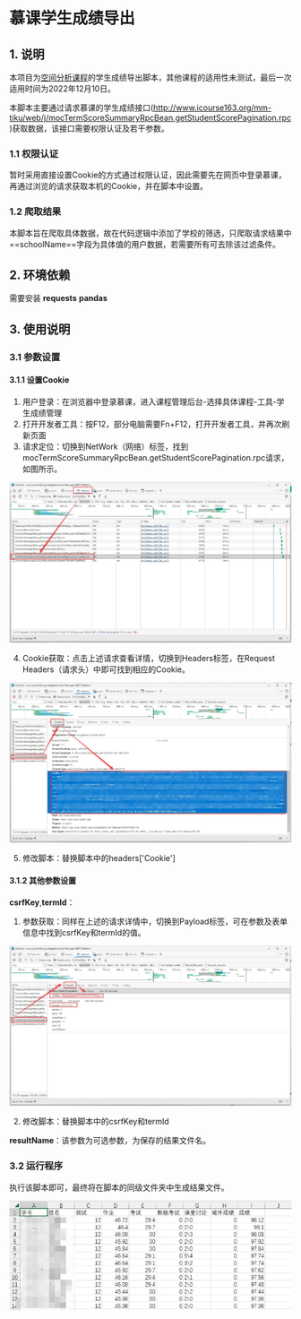 # 慕课学生成绩导出

## 1. 说明

本项目为[空间分析课程](https://www.icourse163.org/learn/WHUT-1460838161?tid=1468773480)的学生成绩导出脚本，其他课程的适用性未测试，最后一次适用时间为2022年12月10日。

本脚本主要通过请求慕课的学生成绩接口(http://www.icourse163.org/mm-tiku/web/j/mocTermScoreSummaryRpcBean.getStudentScorePagination.rpc)获取数据，该接口需要权限认证及若干参数。

### 1.1 权限认证

暂时采用直接设置Cookie的方式通过权限认证，因此需要先在网页中登录慕课，再通过浏览的请求获取本机的Cookie，并在脚本中设置。

### 1.2 爬取结果

本脚本旨在爬取具体数据，故在代码逻辑中添加了学校的筛选，只爬取请求结果中==schoolName==字段为具体值的用户数据，若需要所有可去除该过滤条件。

## 2. 环境依赖

需要安装
**requests**
**pandas**

## 3. 使用说明

### 3.1 参数设置

#### 3.1.1 设置Cookie

1. 用户登录：在浏览器中登录慕课，进入课程管理后台-选择具体课程-工具-学生成绩管理
2. 打开开发者工具：按F12，部分电脑需要Fn+F12，打开开发者工具，并再次刷新页面
3. 请求定位：切换到NetWork（网络）标签，找到mocTermScoreSummaryRpcBean.getStudentScorePagination.rpc请求，如图所示。

<center><img src='/imgs/fig1.jpg'></center>

4. Cookie获取：点击上述请求查看详情，切换到Headers标签，在Request Headers（请求头）中即可找到相应的Cookie。

<center><img src='/imgs/fig2.jpg'></center>

5. 修改脚本：替换脚本中的headers['Cookie']

#### 3.1.2 其他参数设置

**csrfKey**,**termId**：

1. 参数获取：同样在上述的请求详情中，切换到Payload标签，可在参数及表单信息中找到csrfKey和termId的值。

<center><img src='/imgs/fig3.jpg'></center>

2. 修改脚本：替换脚本中的csrfKey和termId

**resultName**：该参数为可选参数，为保存的结果文件名。

### 3.2 运行程序

执行该脚本即可，最终将在脚本的同级文件夹中生成结果文件。

<center><img src='/imgs/fig4.jpg'></center>
